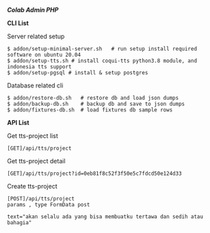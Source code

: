 ***Colab Admin PHP***

**CLI List**

Server related setup
```
$ addon/setup-minimal-server.sh   # run setup install required software on ubuntu 20.04
$ addon/setup-tts.sh # install coqui-tts python3.8 module, and indonesia tts support
$ addon/setup-pgsql # install & setup postgres
```

Database related cli
```
$ addon/restore-db.sh   # restore db and load json dumps
$ addon/backup-db.sh    # backup db and save to json dumps
$ addon/fixtures-db.sh  # load fixtures db sample rows

```

**API List**

Get tts-project list

```
[GET]/api/tts/project
```
Get tts-project detail

```
[GET]/api/tts/project?id=0eb81f8c52f3f50e5c7fdcd50e124d33
```
Create tts-project

```
[POST]/api/tts/project
params , type FormData post

text="akan selalu ada yang bisa membuatku tertawa dan sedih atau 
bahagia"

```
